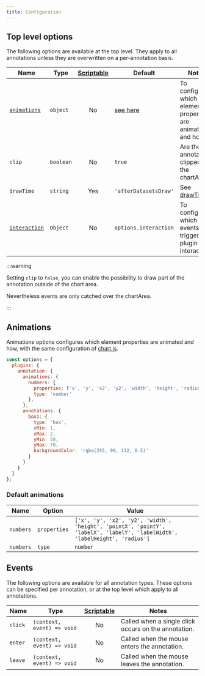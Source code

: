 ```yaml
---
title: Configuration
---
```


## Top level options

The following options are available at the top level. They apply to all annotations unless they are overwritten on a per-annotation basis.

| Name | Type | [Scriptable](options#scriptable-options) | Default | Notes
| ---- | ---- | :----: | ---- | ----
| [`animations`](#animations) | `object` | No | [see here](#default-animations) | To configure which element properties are animated and how.
| `clip` | `boolean` | No | `true` | Are the annotations clipped to the chartArea.
| `drawTime` | `string` | Yes | `'afterDatasetsDraw'` | See [drawTime](options#draw-time).
| [`interaction`](options#interaction) | `Object` | No | `options.interaction` | To configure which events trigger plugin interactions

:::warning

Setting `clip` to `false`, you can enable the possibility to draw part of the annotation outside of the chart area.

Nevertheless events are only catched over the chartArea.

:::

## Animations

Animations options configures which element properties are animated and how, with the same configuration of [chart.js](https://www.chartjs.org/docs/latest/configuration/animations.html#animations-2). 

```javascript
const options = {
  plugins: {
    annotation: {
      animations: {
        numbers: {
          properties: ['x', 'y', 'x2', 'y2', 'width', 'height', 'radius'],
          type: 'number'
        },
      },
      annotations: {
        box1: {
          type: 'box',
          xMin: 1,
          xMax: 2,
          yMin: 50,
          yMax: 70,
          backgroundColor: 'rgba(255, 99, 132, 0.5)'
        }
      }
    }
  }
};
```

### Default animations

| Name | Option | Value
| ---- | ---- | ----
| `numbers` | `properties` | `['x', 'y', 'x2', 'y2', 'width', 'height', 'pointX', 'pointY', 'labelX', 'labelY', 'labelWidth', 'labelHeight', 'radius']`
| `numbers` | `type` | `number`

## Events

The following options are available for all annotation types. These options can be specified per annotation, or at the top level which apply to all annotations.

| Name | Type | [Scriptable](options#scriptable-options) | Notes
| ---- | ---- | :----: | ----
| `click` | `(context, event) => void` | No | Called when a single click occurs on the annotation.
| `enter` | `(context, event) => void` | No | Called when the mouse enters the annotation.
| `leave` | `(context, event) => void` | No | Called when the mouse leaves the annotation.
